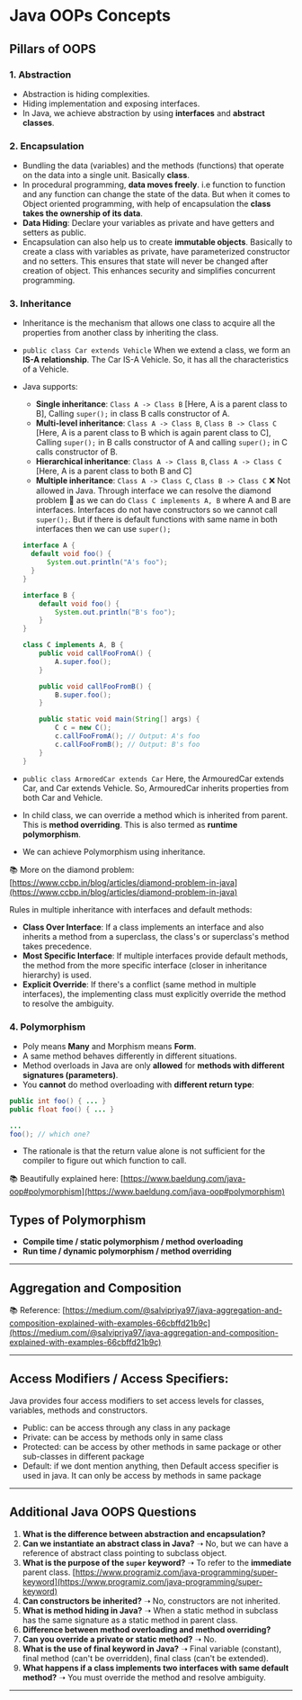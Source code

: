 # Java OOPs Concepts

## Pillars of OOPS

### 1. Abstraction

* Abstraction is hiding complexities.
* Hiding implementation and exposing interfaces.
* In Java, we achieve abstraction by using **interfaces** and **abstract classes**.

### 2. Encapsulation

* Bundling the data (variables) and the methods (functions) that operate on the data into a single unit. Basically **class**.
* In procedural programming, **data moves freely**. i.e function to function and any function can change the state of the data. But when it comes to Object oriented programming, with help of encapsulation the **class takes the ownership of its data**.
* **Data Hiding**: Declare your variables as private and have getters and setters as public.
* Encapsulation can also help us to create **immutable objects**. Basically to create a class with variables as private, have parameterized constructor and no setters. This ensures that state will never be changed after creation of object. This enhances security and simplifies concurrent programming.

### 3. Inheritance

* Inheritance is the mechanism that allows one class to acquire all the properties from another class by inheriting the class.
* `public class Car extends Vehicle` When we extend a class, we form an **IS-A relationship**. The Car IS-A Vehicle. So, it has all the characteristics of a Vehicle.
* Java supports:

  * **Single inheritance**: `Class A -> Class B` \[Here, A is a parent class to B], Calling `super();` in class B calls constructor of A. 
  * **Multi-level inheritance**: `Class A -> Class B`,  `Class B -> Class C` \[Here, A is a parent class to B which is again parent class to C], Calling `super();` in B calls constructor of A and calling `super();` in C calls constructor of B.
  * **Hierarchical inheritance**: `Class A -> Class B`,  `Class A -> Class C` \[Here, A is a parent class to both B and C]
  * **Multiple inheritance**: `Class A -> Class C`,   `Class B -> Class C` ❌ Not allowed in Java. Through interface we can resolve the diamond problem 🔻 as we can do `Class C implements A, B` where A and B are interfaces. Interfaces do not have constructors so we cannot call `super();`. But if there is default functions with same name in both interfaces then we can use `super();`
  ```java
  interface A {
    default void foo() {
        System.out.println("A's foo");
    }
  }

  interface B {
      default void foo() {
          System.out.println("B's foo");
      }
  }

  class C implements A, B {
      public void callFooFromA() {
          A.super.foo();
      }

      public void callFooFromB() {
          B.super.foo();
      }

      public static void main(String[] args) {
          C c = new C();
          c.callFooFromA(); // Output: A's foo
          c.callFooFromB(); // Output: B's foo
      }
  }
  ```

* `public class ArmoredCar extends Car` Here, the ArmouredCar extends Car, and Car extends Vehicle. So, ArmouredCar inherits properties from both Car and Vehicle.
* In child class, we can override a method which is inherited from parent. This is **method overriding**. This is also termed as **runtime polymorphism**.
* We can achieve Polymorphism using inheritance.

📚 More on the diamond problem: [https://www.ccbp.in/blog/articles/diamond-problem-in-java](https://www.ccbp.in/blog/articles/diamond-problem-in-java)

Rules in multiple inheritance with interfaces and default methods:

* **Class Over Interface**: If a class implements an interface and also inherits a method from a superclass, the class's or superclass's method takes precedence.
* **Most Specific Interface**: If multiple interfaces provide default methods, the method from the more specific interface (closer in inheritance hierarchy) is used.
* **Explicit Override**: If there's a conflict (same method in multiple interfaces), the implementing class must explicitly override the method to resolve the ambiguity.

### 4. Polymorphism

* Poly means **Many** and Morphism means **Form**.
* A same method behaves differently in different situations.
* Method overloads in Java are only **allowed** for **methods with different signatures (parameters)**.
* You **cannot** do method overloading with **different return type**:

```java
public int foo() { ... }
public float foo() { ... }

...
foo(); // which one?
```

* The rationale is that the return value alone is not sufficient for the compiler to figure out which function to call.

📚 Beautifully explained here: [https://www.baeldung.com/java-oop#polymorphism](https://www.baeldung.com/java-oop#polymorphism)

## Types of Polymorphism

* **Compile time / static polymorphism / method overloading**
* **Run time / dynamic polymorphism / method overriding**

---

## Aggregation and Composition

📚 Reference: [https://medium.com/@salvipriya97/java-aggregation-and-composition-explained-with-examples-66cbffd21b9c](https://medium.com/@salvipriya97/java-aggregation-and-composition-explained-with-examples-66cbffd21b9c)

---

## Access Modifiers / Access Specifiers:
Java provides four access modifiers to set access levels for classes, variables, methods and constructors.
- Public: can be access through any class in any package
- Private: can be access by methods only in same class
- Protected: can be access by other methods in same package or other sub-classes in different package
- Default: if we dont mention anything, then Default access specifier is used in java. It can only be access by methods in same package

---

## Additional Java OOPS Questions

1. **What is the difference between abstraction and encapsulation?**
2. **Can we instantiate an abstract class in Java?** ➝ No, but we can have a reference of abstract class pointing to subclass object.
3. **What is the purpose of the `super` keyword?** ➝ To refer to the **immediate** parent class. [https://www.programiz.com/java-programming/super-keyword](https://www.programiz.com/java-programming/super-keyword)
4. **Can constructors be inherited?** ➝ No, constructors are not inherited.
5. **What is method hiding in Java?** ➝ When a static method in subclass has the same signature as a static method in parent class.
6. **Difference between method overloading and method overriding?**
7. **Can you override a private or static method?** ➝ No.
8. **What is the use of final keyword in Java?** ➝ Final variable (constant), final method (can't be overridden), final class (can't be extended).
9. **What happens if a class implements two interfaces with same default method?** ➝ You must override the method and resolve ambiguity.

---
